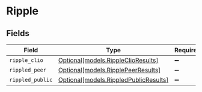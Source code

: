 # Ripple


## Fields

| Field                                                                      | Type                                                                       | Required                                                                   | Description                                                                |
| -------------------------------------------------------------------------- | -------------------------------------------------------------------------- | -------------------------------------------------------------------------- | -------------------------------------------------------------------------- |
| `ripple_clio`                                                              | [Optional[models.RippleClioResults]](../models/rippleclioresults.md)       | :heavy_minus_sign:                                                         | N/A                                                                        |
| `rippled_peer`                                                             | [Optional[models.RipplePeerResults]](../models/ripplepeerresults.md)       | :heavy_minus_sign:                                                         | N/A                                                                        |
| `rippled_public`                                                           | [Optional[models.RippledPublicResults]](../models/rippledpublicresults.md) | :heavy_minus_sign:                                                         | N/A                                                                        |